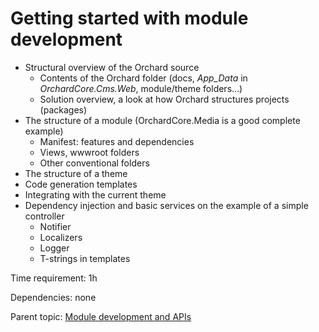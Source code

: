 # Getting started with module development



- Structural overview of the Orchard source
	- Contents of the Orchard folder (docs, *App_Data* in *OrchardCore.Cms.Web*, module/theme folders...)
	- Solution overview, a look at how Orchard structures projects (packages)
- The structure of a module (OrchardCore.Media is a good complete example)
	- Manifest: features and dependencies
	- Views, wwwroot folders
	- Other conventional folders
- The structure of a theme
- Code generation templates
- Integrating with the current theme
- Dependency injection and basic services on the example of a simple controller
	- Notifier
	- Localizers
	- Logger
	- T-strings in templates

Time requirement: 1h

Dependencies: none

Parent topic: [Module development and APIs](./)